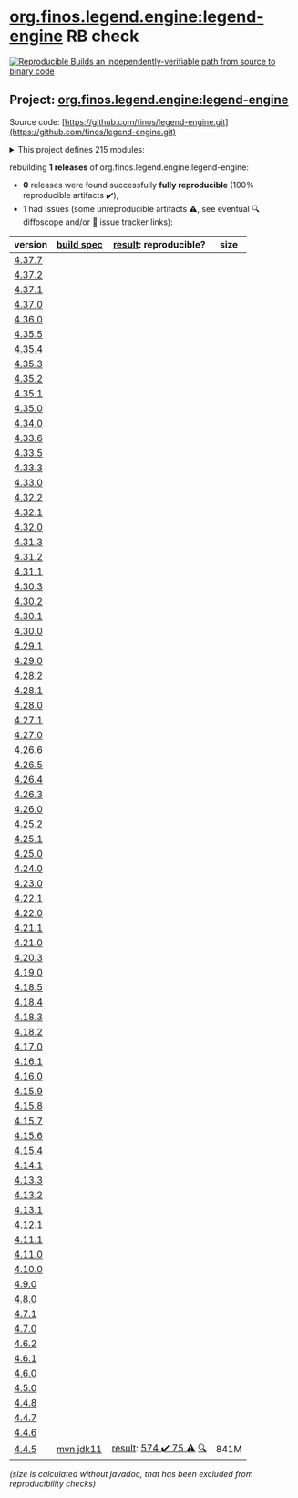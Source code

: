 [org.finos.legend.engine:legend-engine](https://central.sonatype.com/artifact/org.finos.legend.engine/legend-engine/versions) RB check
=======

[![Reproducible Builds](https://reproducible-builds.org/images/logos/rb.svg) an independently-verifiable path from source to binary code](https://reproducible-builds.org/)

## Project: [org.finos.legend.engine:legend-engine](https://central.sonatype.com/artifact/org.finos.legend.engine/legend-engine/versions)

Source code: [https://github.com/finos/legend-engine.git](https://github.com/finos/legend-engine.git)

<details><summary>This project defines 215 modules:</summary>

* [org.finos.legend.engine:legend-engine](https://central.sonatype.com/artifact/org.finos.legend.engine/legend-engine/4.4.5)
* [org.finos.legend.engine:legend-engine-application-query](https://central.sonatype.com/artifact/org.finos.legend.engine/legend-engine-application-query/4.4.5)
* [org.finos.legend.engine:legend-engine-configuration](https://central.sonatype.com/artifact/org.finos.legend.engine/legend-engine-configuration/4.4.5)
* [org.finos.legend.engine:legend-engine-executionPlan-dependencies](https://central.sonatype.com/artifact/org.finos.legend.engine/legend-engine-executionPlan-dependencies/4.4.5)
* [org.finos.legend.engine:legend-engine-executionPlan-execution](https://central.sonatype.com/artifact/org.finos.legend.engine/legend-engine-executionPlan-execution/4.4.5)
* [org.finos.legend.engine:legend-engine-executionPlan-execution-api](https://central.sonatype.com/artifact/org.finos.legend.engine/legend-engine-executionPlan-execution-api/4.4.5)
* [org.finos.legend.engine:legend-engine-executionPlan-execution-authorizer](https://central.sonatype.com/artifact/org.finos.legend.engine/legend-engine-executionPlan-execution-authorizer/4.4.5)
* [org.finos.legend.engine:legend-engine-executionPlan-execution-store-inMemory](https://central.sonatype.com/artifact/org.finos.legend.engine/legend-engine-executionPlan-execution-store-inMemory/4.4.5)
* [org.finos.legend.engine:legend-engine-executionPlan-generation](https://central.sonatype.com/artifact/org.finos.legend.engine/legend-engine-executionPlan-generation/4.4.5)
* [org.finos.legend.engine:legend-engine-extensions-collection-execution](https://central.sonatype.com/artifact/org.finos.legend.engine/legend-engine-extensions-collection-execution/4.4.5)
* [org.finos.legend.engine:legend-engine-extensions-collection-generation](https://central.sonatype.com/artifact/org.finos.legend.engine/legend-engine-extensions-collection-generation/4.4.5)
* [org.finos.legend.engine:legend-engine-external-format-jsonSchema](https://central.sonatype.com/artifact/org.finos.legend.engine/legend-engine-external-format-jsonSchema/4.4.5)
* [org.finos.legend.engine:legend-engine-external-language-java](https://central.sonatype.com/artifact/org.finos.legend.engine/legend-engine-external-language-java/4.4.5)
* [org.finos.legend.engine:legend-engine-external-shared](https://central.sonatype.com/artifact/org.finos.legend.engine/legend-engine-external-shared/4.4.5)
* [org.finos.legend.engine:legend-engine-external-shared-format-model](https://central.sonatype.com/artifact/org.finos.legend.engine/legend-engine-external-shared-format-model/4.4.5)
* [org.finos.legend.engine:legend-engine-external-shared-format-runtime](https://central.sonatype.com/artifact/org.finos.legend.engine/legend-engine-external-shared-format-runtime/4.4.5)
* [org.finos.legend.engine:legend-engine-language-pure-compiler](https://central.sonatype.com/artifact/org.finos.legend.engine/legend-engine-language-pure-compiler/4.4.5)
* [org.finos.legend.engine:legend-engine-language-pure-compiler-api](https://central.sonatype.com/artifact/org.finos.legend.engine/legend-engine-language-pure-compiler-api/4.4.5)
* [org.finos.legend.engine:legend-engine-language-pure-dsl-generation](https://central.sonatype.com/artifact/org.finos.legend.engine/legend-engine-language-pure-dsl-generation/4.4.5)
* [org.finos.legend.engine:legend-engine-language-pure-dsl-service](https://central.sonatype.com/artifact/org.finos.legend.engine/legend-engine-language-pure-dsl-service/4.4.5)
* [org.finos.legend.engine:legend-engine-language-pure-dsl-service-execution](https://central.sonatype.com/artifact/org.finos.legend.engine/legend-engine-language-pure-dsl-service-execution/4.4.5)
* [org.finos.legend.engine:legend-engine-language-pure-dsl-service-generation](https://central.sonatype.com/artifact/org.finos.legend.engine/legend-engine-language-pure-dsl-service-generation/4.4.5)
* [org.finos.legend.engine:legend-engine-language-pure-grammar](https://central.sonatype.com/artifact/org.finos.legend.engine/legend-engine-language-pure-grammar/4.4.5)
* [org.finos.legend.engine:legend-engine-language-pure-grammar-api](https://central.sonatype.com/artifact/org.finos.legend.engine/legend-engine-language-pure-grammar-api/4.4.5)
* [org.finos.legend.engine:legend-engine-language-pure-modelManager](https://central.sonatype.com/artifact/org.finos.legend.engine/legend-engine-language-pure-modelManager/4.4.5)
* [org.finos.legend.engine:legend-engine-language-pure-modelManager-sdlc](https://central.sonatype.com/artifact/org.finos.legend.engine/legend-engine-language-pure-modelManager-sdlc/4.4.5)
* [org.finos.legend.engine:legend-engine-protocol](https://central.sonatype.com/artifact/org.finos.legend.engine/legend-engine-protocol/4.4.5)
* [org.finos.legend.engine:legend-engine-protocol-generation](https://central.sonatype.com/artifact/org.finos.legend.engine/legend-engine-protocol-generation/4.4.5)
* [org.finos.legend.engine:legend-engine-protocol-pure](https://central.sonatype.com/artifact/org.finos.legend.engine/legend-engine-protocol-pure/4.4.5)
* [org.finos.legend.engine:legend-engine-pure-code-compiled-core](https://central.sonatype.com/artifact/org.finos.legend.engine/legend-engine-pure-code-compiled-core/4.4.5)
* [org.finos.legend.engine:legend-engine-pure-code-compiled-core-configuration](https://central.sonatype.com/artifact/org.finos.legend.engine/legend-engine-pure-code-compiled-core-configuration/4.4.5)
* [org.finos.legend.engine:legend-engine-pure-ide-light](https://central.sonatype.com/artifact/org.finos.legend.engine/legend-engine-pure-ide-light/4.4.5)
* [org.finos.legend.engine:legend-engine-pure-ide-light-metadata-pure](https://central.sonatype.com/artifact/org.finos.legend.engine/legend-engine-pure-ide-light-metadata-pure/4.4.5)
* [org.finos.legend.engine:legend-engine-pure-ide-light-pure](https://central.sonatype.com/artifact/org.finos.legend.engine/legend-engine-pure-ide-light-pure/4.4.5)
* [org.finos.legend.engine:legend-engine-pure-platform-dsl-diagram-java](https://central.sonatype.com/artifact/org.finos.legend.engine/legend-engine-pure-platform-dsl-diagram-java/4.4.5)
* [org.finos.legend.engine:legend-engine-pure-platform-dsl-graph-java](https://central.sonatype.com/artifact/org.finos.legend.engine/legend-engine-pure-platform-dsl-graph-java/4.4.5)
* [org.finos.legend.engine:legend-engine-pure-platform-dsl-mapping-java](https://central.sonatype.com/artifact/org.finos.legend.engine/legend-engine-pure-platform-dsl-mapping-java/4.4.5)
* [org.finos.legend.engine:legend-engine-pure-platform-dsl-path-java](https://central.sonatype.com/artifact/org.finos.legend.engine/legend-engine-pure-platform-dsl-path-java/4.4.5)
* [org.finos.legend.engine:legend-engine-pure-platform-functions-java](https://central.sonatype.com/artifact/org.finos.legend.engine/legend-engine-pure-platform-functions-java/4.4.5)
* [org.finos.legend.engine:legend-engine-pure-platform-functions-json-java](https://central.sonatype.com/artifact/org.finos.legend.engine/legend-engine-pure-platform-functions-json-java/4.4.5)
* [org.finos.legend.engine:legend-engine-pure-platform-java](https://central.sonatype.com/artifact/org.finos.legend.engine/legend-engine-pure-platform-java/4.4.5)
* [org.finos.legend.engine:legend-engine-pure-platform-store-relational-java](https://central.sonatype.com/artifact/org.finos.legend.engine/legend-engine-pure-platform-store-relational-java/4.4.5)
* [org.finos.legend.engine:legend-engine-pure-runtime-compiler](https://central.sonatype.com/artifact/org.finos.legend.engine/legend-engine-pure-runtime-compiler/4.4.5)
* [org.finos.legend.engine:legend-engine-pure-runtime-execution](https://central.sonatype.com/artifact/org.finos.legend.engine/legend-engine-pure-runtime-execution/4.4.5)
* [org.finos.legend.engine:legend-engine-query-pure](https://central.sonatype.com/artifact/org.finos.legend.engine/legend-engine-query-pure/4.4.5)
* [org.finos.legend.engine:legend-engine-server](https://central.sonatype.com/artifact/org.finos.legend.engine/legend-engine-server/4.4.5)
* [org.finos.legend.engine:legend-engine-server-integration-tests](https://central.sonatype.com/artifact/org.finos.legend.engine/legend-engine-server-integration-tests/4.4.5)
* [org.finos.legend.engine:legend-engine-service-post-validation-runner](https://central.sonatype.com/artifact/org.finos.legend.engine/legend-engine-service-post-validation-runner/4.4.5)
* [org.finos.legend.engine:legend-engine-services-model](https://central.sonatype.com/artifact/org.finos.legend.engine/legend-engine-services-model/4.4.5)
* [org.finos.legend.engine:legend-engine-services-model-api](https://central.sonatype.com/artifact/org.finos.legend.engine/legend-engine-services-model-api/4.4.5)
* [org.finos.legend.engine:legend-engine-shared-core](https://central.sonatype.com/artifact/org.finos.legend.engine/legend-engine-shared-core/4.4.5)
* [org.finos.legend.engine:legend-engine-shared-javaCompiler](https://central.sonatype.com/artifact/org.finos.legend.engine/legend-engine-shared-javaCompiler/4.4.5)
* [org.finos.legend.engine:legend-engine-test-reports](https://central.sonatype.com/artifact/org.finos.legend.engine/legend-engine-test-reports/4.4.5)
* [org.finos.legend.engine:legend-engine-test-runner-mapping](https://central.sonatype.com/artifact/org.finos.legend.engine/legend-engine-test-runner-mapping/4.4.5)
* [org.finos.legend.engine:legend-engine-test-runner-service](https://central.sonatype.com/artifact/org.finos.legend.engine/legend-engine-test-runner-service/4.4.5)
* [org.finos.legend.engine:legend-engine-test-runner-shared](https://central.sonatype.com/artifact/org.finos.legend.engine/legend-engine-test-runner-shared/4.4.5)
* [org.finos.legend.engine:legend-engine-test-server-shared](https://central.sonatype.com/artifact/org.finos.legend.engine/legend-engine-test-server-shared/4.4.5)
* [org.finos.legend.engine:legend-engine-testable](https://central.sonatype.com/artifact/org.finos.legend.engine/legend-engine-testable/4.4.5)
* [org.finos.legend.engine:legend-engine-xt-analytics-lineage-api](https://central.sonatype.com/artifact/org.finos.legend.engine/legend-engine-xt-analytics-lineage-api/4.4.5)
* [org.finos.legend.engine:legend-engine-xt-analytics-lineage-pure](https://central.sonatype.com/artifact/org.finos.legend.engine/legend-engine-xt-analytics-lineage-pure/4.4.5)
* [org.finos.legend.engine:legend-engine-xt-analytics-mapping-api](https://central.sonatype.com/artifact/org.finos.legend.engine/legend-engine-xt-analytics-mapping-api/4.4.5)
* [org.finos.legend.engine:legend-engine-xt-analytics-mapping-protocol](https://central.sonatype.com/artifact/org.finos.legend.engine/legend-engine-xt-analytics-mapping-protocol/4.4.5)
* [org.finos.legend.engine:legend-engine-xt-analytics-mapping-pure](https://central.sonatype.com/artifact/org.finos.legend.engine/legend-engine-xt-analytics-mapping-pure/4.4.5)
* [org.finos.legend.engine:legend-engine-xt-analytics-search-generation](https://central.sonatype.com/artifact/org.finos.legend.engine/legend-engine-xt-analytics-search-generation/4.4.5)
* [org.finos.legend.engine:legend-engine-xt-analytics-search-pure](https://central.sonatype.com/artifact/org.finos.legend.engine/legend-engine-xt-analytics-search-pure/4.4.5)
* [org.finos.legend.engine:legend-engine-xt-authentication-experimental](https://central.sonatype.com/artifact/org.finos.legend.engine/legend-engine-xt-authentication-experimental/4.4.5)
* [org.finos.legend.engine:legend-engine-xt-authentication-grammar](https://central.sonatype.com/artifact/org.finos.legend.engine/legend-engine-xt-authentication-grammar/4.4.5)
* [org.finos.legend.engine:legend-engine-xt-authentication-implementation-core](https://central.sonatype.com/artifact/org.finos.legend.engine/legend-engine-xt-authentication-implementation-core/4.4.5)
* [org.finos.legend.engine:legend-engine-xt-authentication-implementation-gcp-federation](https://central.sonatype.com/artifact/org.finos.legend.engine/legend-engine-xt-authentication-implementation-gcp-federation/4.4.5)
* [org.finos.legend.engine:legend-engine-xt-authentication-implementation-vault-aws](https://central.sonatype.com/artifact/org.finos.legend.engine/legend-engine-xt-authentication-implementation-vault-aws/4.4.5)
* [org.finos.legend.engine:legend-engine-xt-authentication-protocol](https://central.sonatype.com/artifact/org.finos.legend.engine/legend-engine-xt-authentication-protocol/4.4.5)
* [org.finos.legend.engine:legend-engine-xt-authentication-pure](https://central.sonatype.com/artifact/org.finos.legend.engine/legend-engine-xt-authentication-pure/4.4.5)
* [org.finos.legend.engine:legend-engine-xt-avro](https://central.sonatype.com/artifact/org.finos.legend.engine/legend-engine-xt-avro/4.4.5)
* [org.finos.legend.engine:legend-engine-xt-avro-pure](https://central.sonatype.com/artifact/org.finos.legend.engine/legend-engine-xt-avro-pure/4.4.5)
* [org.finos.legend.engine:legend-engine-xt-changetoken-compiler](https://central.sonatype.com/artifact/org.finos.legend.engine/legend-engine-xt-changetoken-compiler/4.4.5)
* [org.finos.legend.engine:legend-engine-xt-changetoken-pure](https://central.sonatype.com/artifact/org.finos.legend.engine/legend-engine-xt-changetoken-pure/4.4.5)
* [org.finos.legend.engine:legend-engine-xt-daml-grammar](https://central.sonatype.com/artifact/org.finos.legend.engine/legend-engine-xt-daml-grammar/4.4.5)
* [org.finos.legend.engine:legend-engine-xt-daml-model](https://central.sonatype.com/artifact/org.finos.legend.engine/legend-engine-xt-daml-model/4.4.5)
* [org.finos.legend.engine:legend-engine-xt-daml-pure](https://central.sonatype.com/artifact/org.finos.legend.engine/legend-engine-xt-daml-pure/4.4.5)
* [org.finos.legend.engine:legend-engine-xt-data-space-api](https://central.sonatype.com/artifact/org.finos.legend.engine/legend-engine-xt-data-space-api/4.4.5)
* [org.finos.legend.engine:legend-engine-xt-data-space-compiler](https://central.sonatype.com/artifact/org.finos.legend.engine/legend-engine-xt-data-space-compiler/4.4.5)
* [org.finos.legend.engine:legend-engine-xt-data-space-generation](https://central.sonatype.com/artifact/org.finos.legend.engine/legend-engine-xt-data-space-generation/4.4.5)
* [org.finos.legend.engine:legend-engine-xt-data-space-grammar](https://central.sonatype.com/artifact/org.finos.legend.engine/legend-engine-xt-data-space-grammar/4.4.5)
* [org.finos.legend.engine:legend-engine-xt-data-space-protocol](https://central.sonatype.com/artifact/org.finos.legend.engine/legend-engine-xt-data-space-protocol/4.4.5)
* [org.finos.legend.engine:legend-engine-xt-data-space-pure](https://central.sonatype.com/artifact/org.finos.legend.engine/legend-engine-xt-data-space-pure/4.4.5)
* [org.finos.legend.engine:legend-engine-xt-data-space-pure-metamodel](https://central.sonatype.com/artifact/org.finos.legend.engine/legend-engine-xt-data-space-pure-metamodel/4.4.5)
* [org.finos.legend.engine:legend-engine-xt-diagram-api](https://central.sonatype.com/artifact/org.finos.legend.engine/legend-engine-xt-diagram-api/4.4.5)
* [org.finos.legend.engine:legend-engine-xt-diagram-compiler](https://central.sonatype.com/artifact/org.finos.legend.engine/legend-engine-xt-diagram-compiler/4.4.5)
* [org.finos.legend.engine:legend-engine-xt-diagram-grammar](https://central.sonatype.com/artifact/org.finos.legend.engine/legend-engine-xt-diagram-grammar/4.4.5)
* [org.finos.legend.engine:legend-engine-xt-diagram-protocol](https://central.sonatype.com/artifact/org.finos.legend.engine/legend-engine-xt-diagram-protocol/4.4.5)
* [org.finos.legend.engine:legend-engine-xt-diagram-pure](https://central.sonatype.com/artifact/org.finos.legend.engine/legend-engine-xt-diagram-pure/4.4.5)
* [org.finos.legend.engine:legend-engine-xt-diagram-pure-metamodel](https://central.sonatype.com/artifact/org.finos.legend.engine/legend-engine-xt-diagram-pure-metamodel/4.4.5)
* [org.finos.legend.engine:legend-engine-xt-elasticsearch](https://central.sonatype.com/artifact/org.finos.legend.engine/legend-engine-xt-elasticsearch/4.4.5)
* [org.finos.legend.engine:legend-engine-xt-elasticsearch-V7-executionPlan](https://central.sonatype.com/artifact/org.finos.legend.engine/legend-engine-xt-elasticsearch-V7-executionPlan/4.4.5)
* [org.finos.legend.engine:legend-engine-xt-elasticsearch-V7-protocol](https://central.sonatype.com/artifact/org.finos.legend.engine/legend-engine-xt-elasticsearch-V7-protocol/4.4.5)
* [org.finos.legend.engine:legend-engine-xt-elasticsearch-V7-pure-metamodel](https://central.sonatype.com/artifact/org.finos.legend.engine/legend-engine-xt-elasticsearch-V7-pure-metamodel/4.4.5)
* [org.finos.legend.engine:legend-engine-xt-elasticsearch-executionPlan-test](https://central.sonatype.com/artifact/org.finos.legend.engine/legend-engine-xt-elasticsearch-executionPlan-test/4.4.5)
* [org.finos.legend.engine:legend-engine-xt-elasticsearch-protocol-utils](https://central.sonatype.com/artifact/org.finos.legend.engine/legend-engine-xt-elasticsearch-protocol-utils/4.4.5)
* [org.finos.legend.engine:legend-engine-xt-elasticsearch-pure-specification-metamodel](https://central.sonatype.com/artifact/org.finos.legend.engine/legend-engine-xt-elasticsearch-pure-specification-metamodel/4.4.5)
* [org.finos.legend.engine:legend-engine-xt-flatdata-javaPlatformBinding-pure](https://central.sonatype.com/artifact/org.finos.legend.engine/legend-engine-xt-flatdata-javaPlatformBinding-pure/4.4.5)
* [org.finos.legend.engine:legend-engine-xt-flatdata-model](https://central.sonatype.com/artifact/org.finos.legend.engine/legend-engine-xt-flatdata-model/4.4.5)
* [org.finos.legend.engine:legend-engine-xt-flatdata-pure](https://central.sonatype.com/artifact/org.finos.legend.engine/legend-engine-xt-flatdata-pure/4.4.5)
* [org.finos.legend.engine:legend-engine-xt-flatdata-runtime](https://central.sonatype.com/artifact/org.finos.legend.engine/legend-engine-xt-flatdata-runtime/4.4.5)
* [org.finos.legend.engine:legend-engine-xt-flatdata-shared](https://central.sonatype.com/artifact/org.finos.legend.engine/legend-engine-xt-flatdata-shared/4.4.5)
* [org.finos.legend.engine:legend-engine-xt-graphQL-compiler](https://central.sonatype.com/artifact/org.finos.legend.engine/legend-engine-xt-graphQL-compiler/4.4.5)
* [org.finos.legend.engine:legend-engine-xt-graphQL-grammar](https://central.sonatype.com/artifact/org.finos.legend.engine/legend-engine-xt-graphQL-grammar/4.4.5)
* [org.finos.legend.engine:legend-engine-xt-graphQL-grammar-integration](https://central.sonatype.com/artifact/org.finos.legend.engine/legend-engine-xt-graphQL-grammar-integration/4.4.5)
* [org.finos.legend.engine:legend-engine-xt-graphQL-protocol](https://central.sonatype.com/artifact/org.finos.legend.engine/legend-engine-xt-graphQL-protocol/4.4.5)
* [org.finos.legend.engine:legend-engine-xt-graphQL-pure](https://central.sonatype.com/artifact/org.finos.legend.engine/legend-engine-xt-graphQL-pure/4.4.5)
* [org.finos.legend.engine:legend-engine-xt-graphQL-pure-metamodel](https://central.sonatype.com/artifact/org.finos.legend.engine/legend-engine-xt-graphQL-pure-metamodel/4.4.5)
* [org.finos.legend.engine:legend-engine-xt-graphQL-query](https://central.sonatype.com/artifact/org.finos.legend.engine/legend-engine-xt-graphQL-query/4.4.5)
* [org.finos.legend.engine:legend-engine-xt-haskell-grammar](https://central.sonatype.com/artifact/org.finos.legend.engine/legend-engine-xt-haskell-grammar/4.4.5)
* [org.finos.legend.engine:legend-engine-xt-haskell-protocol](https://central.sonatype.com/artifact/org.finos.legend.engine/legend-engine-xt-haskell-protocol/4.4.5)
* [org.finos.legend.engine:legend-engine-xt-haskell-pure](https://central.sonatype.com/artifact/org.finos.legend.engine/legend-engine-xt-haskell-pure/4.4.5)
* [org.finos.legend.engine:legend-engine-xt-java-runtime-compiler](https://central.sonatype.com/artifact/org.finos.legend.engine/legend-engine-xt-java-runtime-compiler/4.4.5)
* [org.finos.legend.engine:legend-engine-xt-javaGeneration-featureBased-pure](https://central.sonatype.com/artifact/org.finos.legend.engine/legend-engine-xt-javaGeneration-featureBased-pure/4.4.5)
* [org.finos.legend.engine:legend-engine-xt-javaGeneration-pure](https://central.sonatype.com/artifact/org.finos.legend.engine/legend-engine-xt-javaGeneration-pure/4.4.5)
* [org.finos.legend.engine:legend-engine-xt-javaPlatformBinding-pure](https://central.sonatype.com/artifact/org.finos.legend.engine/legend-engine-xt-javaPlatformBinding-pure/4.4.5)
* [org.finos.legend.engine:legend-engine-xt-json-javaPlatformBinding-pure](https://central.sonatype.com/artifact/org.finos.legend.engine/legend-engine-xt-json-javaPlatformBinding-pure/4.4.5)
* [org.finos.legend.engine:legend-engine-xt-json-model](https://central.sonatype.com/artifact/org.finos.legend.engine/legend-engine-xt-json-model/4.4.5)
* [org.finos.legend.engine:legend-engine-xt-json-pure](https://central.sonatype.com/artifact/org.finos.legend.engine/legend-engine-xt-json-pure/4.4.5)
* [org.finos.legend.engine:legend-engine-xt-json-runtime](https://central.sonatype.com/artifact/org.finos.legend.engine/legend-engine-xt-json-runtime/4.4.5)
* [org.finos.legend.engine:legend-engine-xt-mastery-grammar](https://central.sonatype.com/artifact/org.finos.legend.engine/legend-engine-xt-mastery-grammar/4.4.5)
* [org.finos.legend.engine:legend-engine-xt-mastery-protocol](https://central.sonatype.com/artifact/org.finos.legend.engine/legend-engine-xt-mastery-protocol/4.4.5)
* [org.finos.legend.engine:legend-engine-xt-mastery-pure](https://central.sonatype.com/artifact/org.finos.legend.engine/legend-engine-xt-mastery-pure/4.4.5)
* [org.finos.legend.engine:legend-engine-xt-morphir](https://central.sonatype.com/artifact/org.finos.legend.engine/legend-engine-xt-morphir/4.4.5)
* [org.finos.legend.engine:legend-engine-xt-morphir-pure](https://central.sonatype.com/artifact/org.finos.legend.engine/legend-engine-xt-morphir-pure/4.4.5)
* [org.finos.legend.engine:legend-engine-xt-nonrelationalStore-mongodb-grammar](https://central.sonatype.com/artifact/org.finos.legend.engine/legend-engine-xt-nonrelationalStore-mongodb-grammar/4.4.5)
* [org.finos.legend.engine:legend-engine-xt-nonrelationalStore-mongodb-grammar-integration](https://central.sonatype.com/artifact/org.finos.legend.engine/legend-engine-xt-nonrelationalStore-mongodb-grammar-integration/4.4.5)
* [org.finos.legend.engine:legend-engine-xt-nonrelationalStore-mongodb-protocol](https://central.sonatype.com/artifact/org.finos.legend.engine/legend-engine-xt-nonrelationalStore-mongodb-protocol/4.4.5)
* [org.finos.legend.engine:legend-engine-xt-nonrelationalStore-mongodb-pure](https://central.sonatype.com/artifact/org.finos.legend.engine/legend-engine-xt-nonrelationalStore-mongodb-pure/4.4.5)
* [org.finos.legend.engine:legend-engine-xt-persistence-api](https://central.sonatype.com/artifact/org.finos.legend.engine/legend-engine-xt-persistence-api/4.4.5)
* [org.finos.legend.engine:legend-engine-xt-persistence-cloud-grammar](https://central.sonatype.com/artifact/org.finos.legend.engine/legend-engine-xt-persistence-cloud-grammar/4.4.5)
* [org.finos.legend.engine:legend-engine-xt-persistence-cloud-protocol](https://central.sonatype.com/artifact/org.finos.legend.engine/legend-engine-xt-persistence-cloud-protocol/4.4.5)
* [org.finos.legend.engine:legend-engine-xt-persistence-cloud-pure](https://central.sonatype.com/artifact/org.finos.legend.engine/legend-engine-xt-persistence-cloud-pure/4.4.5)
* [org.finos.legend.engine:legend-engine-xt-persistence-component](https://central.sonatype.com/artifact/org.finos.legend.engine/legend-engine-xt-persistence-component/4.4.5)
* [org.finos.legend.engine:legend-engine-xt-persistence-component-logical-plan](https://central.sonatype.com/artifact/org.finos.legend.engine/legend-engine-xt-persistence-component-logical-plan/4.4.5)
* [org.finos.legend.engine:legend-engine-xt-persistence-component-physical-plan](https://central.sonatype.com/artifact/org.finos.legend.engine/legend-engine-xt-persistence-component-physical-plan/4.4.5)
* [org.finos.legend.engine:legend-engine-xt-persistence-component-relational-ansi](https://central.sonatype.com/artifact/org.finos.legend.engine/legend-engine-xt-persistence-component-relational-ansi/4.4.5)
* [org.finos.legend.engine:legend-engine-xt-persistence-component-relational-core](https://central.sonatype.com/artifact/org.finos.legend.engine/legend-engine-xt-persistence-component-relational-core/4.4.5)
* [org.finos.legend.engine:legend-engine-xt-persistence-component-relational-h2](https://central.sonatype.com/artifact/org.finos.legend.engine/legend-engine-xt-persistence-component-relational-h2/4.4.5)
* [org.finos.legend.engine:legend-engine-xt-persistence-component-relational-memsql](https://central.sonatype.com/artifact/org.finos.legend.engine/legend-engine-xt-persistence-component-relational-memsql/4.4.5)
* [org.finos.legend.engine:legend-engine-xt-persistence-component-relational-snowflake](https://central.sonatype.com/artifact/org.finos.legend.engine/legend-engine-xt-persistence-component-relational-snowflake/4.4.5)
* [org.finos.legend.engine:legend-engine-xt-persistence-component-relational-test](https://central.sonatype.com/artifact/org.finos.legend.engine/legend-engine-xt-persistence-component-relational-test/4.4.5)
* [org.finos.legend.engine:legend-engine-xt-persistence-grammar](https://central.sonatype.com/artifact/org.finos.legend.engine/legend-engine-xt-persistence-grammar/4.4.5)
* [org.finos.legend.engine:legend-engine-xt-persistence-protocol](https://central.sonatype.com/artifact/org.finos.legend.engine/legend-engine-xt-persistence-protocol/4.4.5)
* [org.finos.legend.engine:legend-engine-xt-persistence-pure](https://central.sonatype.com/artifact/org.finos.legend.engine/legend-engine-xt-persistence-pure/4.4.5)
* [org.finos.legend.engine:legend-engine-xt-persistence-test-runner](https://central.sonatype.com/artifact/org.finos.legend.engine/legend-engine-xt-persistence-test-runner/4.4.5)
* [org.finos.legend.engine:legend-engine-xt-protobuf](https://central.sonatype.com/artifact/org.finos.legend.engine/legend-engine-xt-protobuf/4.4.5)
* [org.finos.legend.engine:legend-engine-xt-protobuf-grammar](https://central.sonatype.com/artifact/org.finos.legend.engine/legend-engine-xt-protobuf-grammar/4.4.5)
* [org.finos.legend.engine:legend-engine-xt-protobuf-protocol](https://central.sonatype.com/artifact/org.finos.legend.engine/legend-engine-xt-protobuf-protocol/4.4.5)
* [org.finos.legend.engine:legend-engine-xt-protobuf-pure](https://central.sonatype.com/artifact/org.finos.legend.engine/legend-engine-xt-protobuf-pure/4.4.5)
* [org.finos.legend.engine:legend-engine-xt-relationalStore-api](https://central.sonatype.com/artifact/org.finos.legend.engine/legend-engine-xt-relationalStore-api/4.4.5)
* [org.finos.legend.engine:legend-engine-xt-relationalStore-athena-execution](https://central.sonatype.com/artifact/org.finos.legend.engine/legend-engine-xt-relationalStore-athena-execution/4.4.5)
* [org.finos.legend.engine:legend-engine-xt-relationalStore-athena-execution-tests](https://central.sonatype.com/artifact/org.finos.legend.engine/legend-engine-xt-relationalStore-athena-execution-tests/4.4.5)
* [org.finos.legend.engine:legend-engine-xt-relationalStore-athena-grammar](https://central.sonatype.com/artifact/org.finos.legend.engine/legend-engine-xt-relationalStore-athena-grammar/4.4.5)
* [org.finos.legend.engine:legend-engine-xt-relationalStore-athena-protocol](https://central.sonatype.com/artifact/org.finos.legend.engine/legend-engine-xt-relationalStore-athena-protocol/4.4.5)
* [org.finos.legend.engine:legend-engine-xt-relationalStore-athena-pure](https://central.sonatype.com/artifact/org.finos.legend.engine/legend-engine-xt-relationalStore-athena-pure/4.4.5)
* [org.finos.legend.engine:legend-engine-xt-relationalStore-bigquery-execution](https://central.sonatype.com/artifact/org.finos.legend.engine/legend-engine-xt-relationalStore-bigquery-execution/4.4.5)
* [org.finos.legend.engine:legend-engine-xt-relationalStore-bigquery-execution-tests](https://central.sonatype.com/artifact/org.finos.legend.engine/legend-engine-xt-relationalStore-bigquery-execution-tests/4.4.5)
* [org.finos.legend.engine:legend-engine-xt-relationalStore-bigquery-grammar](https://central.sonatype.com/artifact/org.finos.legend.engine/legend-engine-xt-relationalStore-bigquery-grammar/4.4.5)
* [org.finos.legend.engine:legend-engine-xt-relationalStore-bigquery-protocol](https://central.sonatype.com/artifact/org.finos.legend.engine/legend-engine-xt-relationalStore-bigquery-protocol/4.4.5)
* [org.finos.legend.engine:legend-engine-xt-relationalStore-bigquery-pure](https://central.sonatype.com/artifact/org.finos.legend.engine/legend-engine-xt-relationalStore-bigquery-pure/4.4.5)
* [org.finos.legend.engine:legend-engine-xt-relationalStore-dbExtension-archetype](https://central.sonatype.com/artifact/org.finos.legend.engine/legend-engine-xt-relationalStore-dbExtension-archetype/4.4.5)
* [org.finos.legend.engine:legend-engine-xt-relationalStore-executionPlan](https://central.sonatype.com/artifact/org.finos.legend.engine/legend-engine-xt-relationalStore-executionPlan/4.4.5)
* [org.finos.legend.engine:legend-engine-xt-relationalStore-executionPlan-authorizer](https://central.sonatype.com/artifact/org.finos.legend.engine/legend-engine-xt-relationalStore-executionPlan-authorizer/4.4.5)
* [org.finos.legend.engine:legend-engine-xt-relationalStore-executionPlan-connection](https://central.sonatype.com/artifact/org.finos.legend.engine/legend-engine-xt-relationalStore-executionPlan-connection/4.4.5)
* [org.finos.legend.engine:legend-engine-xt-relationalStore-executionPlan-connection-api](https://central.sonatype.com/artifact/org.finos.legend.engine/legend-engine-xt-relationalStore-executionPlan-connection-api/4.4.5)
* [org.finos.legend.engine:legend-engine-xt-relationalStore-executionPlan-connection-authentication](https://central.sonatype.com/artifact/org.finos.legend.engine/legend-engine-xt-relationalStore-executionPlan-connection-authentication/4.4.5)
* [org.finos.legend.engine:legend-engine-xt-relationalStore-executionPlan-connection-authentication-default](https://central.sonatype.com/artifact/org.finos.legend.engine/legend-engine-xt-relationalStore-executionPlan-connection-authentication-default/4.4.5)
* [org.finos.legend.engine:legend-engine-xt-relationalStore-executionPlan-connection-tests](https://central.sonatype.com/artifact/org.finos.legend.engine/legend-engine-xt-relationalStore-executionPlan-connection-tests/4.4.5)
* [org.finos.legend.engine:legend-engine-xt-relationalStore-grammar](https://central.sonatype.com/artifact/org.finos.legend.engine/legend-engine-xt-relationalStore-grammar/4.4.5)
* [org.finos.legend.engine:legend-engine-xt-relationalStore-javaPlatformBinding-pure](https://central.sonatype.com/artifact/org.finos.legend.engine/legend-engine-xt-relationalStore-javaPlatformBinding-pure/4.4.5)
* [org.finos.legend.engine:legend-engine-xt-relationalStore-postgres-execution-tests](https://central.sonatype.com/artifact/org.finos.legend.engine/legend-engine-xt-relationalStore-postgres-execution-tests/4.4.5)
* [org.finos.legend.engine:legend-engine-xt-relationalStore-protocol](https://central.sonatype.com/artifact/org.finos.legend.engine/legend-engine-xt-relationalStore-protocol/4.4.5)
* [org.finos.legend.engine:legend-engine-xt-relationalStore-pure](https://central.sonatype.com/artifact/org.finos.legend.engine/legend-engine-xt-relationalStore-pure/4.4.5)
* [org.finos.legend.engine:legend-engine-xt-relationalStore-spanner-execution](https://central.sonatype.com/artifact/org.finos.legend.engine/legend-engine-xt-relationalStore-spanner-execution/4.4.5)
* [org.finos.legend.engine:legend-engine-xt-relationalStore-spanner-execution-tests](https://central.sonatype.com/artifact/org.finos.legend.engine/legend-engine-xt-relationalStore-spanner-execution-tests/4.4.5)
* [org.finos.legend.engine:legend-engine-xt-relationalStore-spanner-grammar](https://central.sonatype.com/artifact/org.finos.legend.engine/legend-engine-xt-relationalStore-spanner-grammar/4.4.5)
* [org.finos.legend.engine:legend-engine-xt-relationalStore-spanner-jdbc-shaded](https://central.sonatype.com/artifact/org.finos.legend.engine/legend-engine-xt-relationalStore-spanner-jdbc-shaded/4.4.5)
* [org.finos.legend.engine:legend-engine-xt-relationalStore-spanner-protocol](https://central.sonatype.com/artifact/org.finos.legend.engine/legend-engine-xt-relationalStore-spanner-protocol/4.4.5)
* [org.finos.legend.engine:legend-engine-xt-relationalStore-spanner-pure](https://central.sonatype.com/artifact/org.finos.legend.engine/legend-engine-xt-relationalStore-spanner-pure/4.4.5)
* [org.finos.legend.engine:legend-engine-xt-relationalStore-sqlserver-execution](https://central.sonatype.com/artifact/org.finos.legend.engine/legend-engine-xt-relationalStore-sqlserver-execution/4.4.5)
* [org.finos.legend.engine:legend-engine-xt-relationalStore-sqlserver-execution-tests](https://central.sonatype.com/artifact/org.finos.legend.engine/legend-engine-xt-relationalStore-sqlserver-execution-tests/4.4.5)
* [org.finos.legend.engine:legend-engine-xt-relationalStore-sqlserver-pure](https://central.sonatype.com/artifact/org.finos.legend.engine/legend-engine-xt-relationalStore-sqlserver-pure/4.4.5)
* [org.finos.legend.engine:legend-engine-xt-relationalStore-test-server](https://central.sonatype.com/artifact/org.finos.legend.engine/legend-engine-xt-relationalStore-test-server/4.4.5)
* [org.finos.legend.engine:legend-engine-xt-relationalStore-trino-execution](https://central.sonatype.com/artifact/org.finos.legend.engine/legend-engine-xt-relationalStore-trino-execution/4.4.5)
* [org.finos.legend.engine:legend-engine-xt-relationalStore-trino-execution-tests](https://central.sonatype.com/artifact/org.finos.legend.engine/legend-engine-xt-relationalStore-trino-execution-tests/4.4.5)
* [org.finos.legend.engine:legend-engine-xt-relationalStore-trino-grammar](https://central.sonatype.com/artifact/org.finos.legend.engine/legend-engine-xt-relationalStore-trino-grammar/4.4.5)
* [org.finos.legend.engine:legend-engine-xt-relationalStore-trino-protocol](https://central.sonatype.com/artifact/org.finos.legend.engine/legend-engine-xt-relationalStore-trino-protocol/4.4.5)
* [org.finos.legend.engine:legend-engine-xt-relationalStore-trino-pure](https://central.sonatype.com/artifact/org.finos.legend.engine/legend-engine-xt-relationalStore-trino-pure/4.4.5)
* [org.finos.legend.engine:legend-engine-xt-rosetta](https://central.sonatype.com/artifact/org.finos.legend.engine/legend-engine-xt-rosetta/4.4.5)
* [org.finos.legend.engine:legend-engine-xt-rosetta-pure](https://central.sonatype.com/artifact/org.finos.legend.engine/legend-engine-xt-rosetta-pure/4.4.5)
* [org.finos.legend.engine:legend-engine-xt-serviceStore-executionPlan](https://central.sonatype.com/artifact/org.finos.legend.engine/legend-engine-xt-serviceStore-executionPlan/4.4.5)
* [org.finos.legend.engine:legend-engine-xt-serviceStore-grammar](https://central.sonatype.com/artifact/org.finos.legend.engine/legend-engine-xt-serviceStore-grammar/4.4.5)
* [org.finos.legend.engine:legend-engine-xt-serviceStore-javaPlatformBinding-pure](https://central.sonatype.com/artifact/org.finos.legend.engine/legend-engine-xt-serviceStore-javaPlatformBinding-pure/4.4.5)
* [org.finos.legend.engine:legend-engine-xt-serviceStore-protocol](https://central.sonatype.com/artifact/org.finos.legend.engine/legend-engine-xt-serviceStore-protocol/4.4.5)
* [org.finos.legend.engine:legend-engine-xt-serviceStore-pure](https://central.sonatype.com/artifact/org.finos.legend.engine/legend-engine-xt-serviceStore-pure/4.4.5)
* [org.finos.legend.engine:legend-engine-xt-sql-compiler](https://central.sonatype.com/artifact/org.finos.legend.engine/legend-engine-xt-sql-compiler/4.4.5)
* [org.finos.legend.engine:legend-engine-xt-sql-grammar](https://central.sonatype.com/artifact/org.finos.legend.engine/legend-engine-xt-sql-grammar/4.4.5)
* [org.finos.legend.engine:legend-engine-xt-sql-grammar-integration](https://central.sonatype.com/artifact/org.finos.legend.engine/legend-engine-xt-sql-grammar-integration/4.4.5)
* [org.finos.legend.engine:legend-engine-xt-sql-postgres-server](https://central.sonatype.com/artifact/org.finos.legend.engine/legend-engine-xt-sql-postgres-server/4.4.5)
* [org.finos.legend.engine:legend-engine-xt-sql-protocol](https://central.sonatype.com/artifact/org.finos.legend.engine/legend-engine-xt-sql-protocol/4.4.5)
* [org.finos.legend.engine:legend-engine-xt-sql-pure](https://central.sonatype.com/artifact/org.finos.legend.engine/legend-engine-xt-sql-pure/4.4.5)
* [org.finos.legend.engine:legend-engine-xt-sql-pure-metamodel](https://central.sonatype.com/artifact/org.finos.legend.engine/legend-engine-xt-sql-pure-metamodel/4.4.5)
* [org.finos.legend.engine:legend-engine-xt-sql-query](https://central.sonatype.com/artifact/org.finos.legend.engine/legend-engine-xt-sql-query/4.4.5)
* [org.finos.legend.engine:legend-engine-xt-text-compiler](https://central.sonatype.com/artifact/org.finos.legend.engine/legend-engine-xt-text-compiler/4.4.5)
* [org.finos.legend.engine:legend-engine-xt-text-grammar](https://central.sonatype.com/artifact/org.finos.legend.engine/legend-engine-xt-text-grammar/4.4.5)
* [org.finos.legend.engine:legend-engine-xt-text-protocol](https://central.sonatype.com/artifact/org.finos.legend.engine/legend-engine-xt-text-protocol/4.4.5)
* [org.finos.legend.engine:legend-engine-xt-text-pure-metamodel](https://central.sonatype.com/artifact/org.finos.legend.engine/legend-engine-xt-text-pure-metamodel/4.4.5)
* [org.finos.legend.engine:legend-engine-xt-xml-javaPlatformBinding-pure](https://central.sonatype.com/artifact/org.finos.legend.engine/legend-engine-xt-xml-javaPlatformBinding-pure/4.4.5)
* [org.finos.legend.engine:legend-engine-xt-xml-model](https://central.sonatype.com/artifact/org.finos.legend.engine/legend-engine-xt-xml-model/4.4.5)
* [org.finos.legend.engine:legend-engine-xt-xml-pure](https://central.sonatype.com/artifact/org.finos.legend.engine/legend-engine-xt-xml-pure/4.4.5)
* [org.finos.legend.engine:legend-engine-xt-xml-runtime](https://central.sonatype.com/artifact/org.finos.legend.engine/legend-engine-xt-xml-runtime/4.4.5)
* [org.finos.legend.engine:legend-engine-xt-xml-shared](https://central.sonatype.com/artifact/org.finos.legend.engine/legend-engine-xt-xml-shared/4.4.5)
</details>

rebuilding **1 releases** of org.finos.legend.engine:legend-engine:
- **0** releases were found successfully **fully reproducible** (100% reproducible artifacts :heavy_check_mark:),
- 1 had issues (some unreproducible artifacts :warning:, see eventual :mag: diffoscope and/or :memo: issue tracker links):

| version | [build spec](/BUILDSPEC.md) | [result](https://reproducible-builds.org/docs/jvm/): reproducible? | size |
| -- | --------- | ------ | -- |
| [4.37.7](https://central.sonatype.com/artifact/org.finos.legend.engine/legend-engine/4.37.7/pom) | | | |
| [4.37.2](https://central.sonatype.com/artifact/org.finos.legend.engine/legend-engine/4.37.2/pom) | | | |
| [4.37.1](https://central.sonatype.com/artifact/org.finos.legend.engine/legend-engine/4.37.1/pom) | | | |
| [4.37.0](https://central.sonatype.com/artifact/org.finos.legend.engine/legend-engine/4.37.0/pom) | | | |
| [4.36.0](https://central.sonatype.com/artifact/org.finos.legend.engine/legend-engine/4.36.0/pom) | | | |
| [4.35.5](https://central.sonatype.com/artifact/org.finos.legend.engine/legend-engine/4.35.5/pom) | | | |
| [4.35.4](https://central.sonatype.com/artifact/org.finos.legend.engine/legend-engine/4.35.4/pom) | | | |
| [4.35.3](https://central.sonatype.com/artifact/org.finos.legend.engine/legend-engine/4.35.3/pom) | | | |
| [4.35.2](https://central.sonatype.com/artifact/org.finos.legend.engine/legend-engine/4.35.2/pom) | | | |
| [4.35.1](https://central.sonatype.com/artifact/org.finos.legend.engine/legend-engine/4.35.1/pom) | | | |
| [4.35.0](https://central.sonatype.com/artifact/org.finos.legend.engine/legend-engine/4.35.0/pom) | | | |
| [4.34.0](https://central.sonatype.com/artifact/org.finos.legend.engine/legend-engine/4.34.0/pom) | | | |
| [4.33.6](https://central.sonatype.com/artifact/org.finos.legend.engine/legend-engine/4.33.6/pom) | | | |
| [4.33.5](https://central.sonatype.com/artifact/org.finos.legend.engine/legend-engine/4.33.5/pom) | | | |
| [4.33.3](https://central.sonatype.com/artifact/org.finos.legend.engine/legend-engine/4.33.3/pom) | | | |
| [4.33.0](https://central.sonatype.com/artifact/org.finos.legend.engine/legend-engine/4.33.0/pom) | | | |
| [4.32.2](https://central.sonatype.com/artifact/org.finos.legend.engine/legend-engine/4.32.2/pom) | | | |
| [4.32.1](https://central.sonatype.com/artifact/org.finos.legend.engine/legend-engine/4.32.1/pom) | | | |
| [4.32.0](https://central.sonatype.com/artifact/org.finos.legend.engine/legend-engine/4.32.0/pom) | | | |
| [4.31.3](https://central.sonatype.com/artifact/org.finos.legend.engine/legend-engine/4.31.3/pom) | | | |
| [4.31.2](https://central.sonatype.com/artifact/org.finos.legend.engine/legend-engine/4.31.2/pom) | | | |
| [4.31.1](https://central.sonatype.com/artifact/org.finos.legend.engine/legend-engine/4.31.1/pom) | | | |
| [4.30.3](https://central.sonatype.com/artifact/org.finos.legend.engine/legend-engine/4.30.3/pom) | | | |
| [4.30.2](https://central.sonatype.com/artifact/org.finos.legend.engine/legend-engine/4.30.2/pom) | | | |
| [4.30.1](https://central.sonatype.com/artifact/org.finos.legend.engine/legend-engine/4.30.1/pom) | | | |
| [4.30.0](https://central.sonatype.com/artifact/org.finos.legend.engine/legend-engine/4.30.0/pom) | | | |
| [4.29.1](https://central.sonatype.com/artifact/org.finos.legend.engine/legend-engine/4.29.1/pom) | | | |
| [4.29.0](https://central.sonatype.com/artifact/org.finos.legend.engine/legend-engine/4.29.0/pom) | | | |
| [4.28.2](https://central.sonatype.com/artifact/org.finos.legend.engine/legend-engine/4.28.2/pom) | | | |
| [4.28.1](https://central.sonatype.com/artifact/org.finos.legend.engine/legend-engine/4.28.1/pom) | | | |
| [4.28.0](https://central.sonatype.com/artifact/org.finos.legend.engine/legend-engine/4.28.0/pom) | | | |
| [4.27.1](https://central.sonatype.com/artifact/org.finos.legend.engine/legend-engine/4.27.1/pom) | | | |
| [4.27.0](https://central.sonatype.com/artifact/org.finos.legend.engine/legend-engine/4.27.0/pom) | | | |
| [4.26.6](https://central.sonatype.com/artifact/org.finos.legend.engine/legend-engine/4.26.6/pom) | | | |
| [4.26.5](https://central.sonatype.com/artifact/org.finos.legend.engine/legend-engine/4.26.5/pom) | | | |
| [4.26.4](https://central.sonatype.com/artifact/org.finos.legend.engine/legend-engine/4.26.4/pom) | | | |
| [4.26.3](https://central.sonatype.com/artifact/org.finos.legend.engine/legend-engine/4.26.3/pom) | | | |
| [4.26.0](https://central.sonatype.com/artifact/org.finos.legend.engine/legend-engine/4.26.0/pom) | | | |
| [4.25.2](https://central.sonatype.com/artifact/org.finos.legend.engine/legend-engine/4.25.2/pom) | | | |
| [4.25.1](https://central.sonatype.com/artifact/org.finos.legend.engine/legend-engine/4.25.1/pom) | | | |
| [4.25.0](https://central.sonatype.com/artifact/org.finos.legend.engine/legend-engine/4.25.0/pom) | | | |
| [4.24.0](https://central.sonatype.com/artifact/org.finos.legend.engine/legend-engine/4.24.0/pom) | | | |
| [4.23.0](https://central.sonatype.com/artifact/org.finos.legend.engine/legend-engine/4.23.0/pom) | | | |
| [4.22.1](https://central.sonatype.com/artifact/org.finos.legend.engine/legend-engine/4.22.1/pom) | | | |
| [4.22.0](https://central.sonatype.com/artifact/org.finos.legend.engine/legend-engine/4.22.0/pom) | | | |
| [4.21.1](https://central.sonatype.com/artifact/org.finos.legend.engine/legend-engine/4.21.1/pom) | | | |
| [4.21.0](https://central.sonatype.com/artifact/org.finos.legend.engine/legend-engine/4.21.0/pom) | | | |
| [4.20.3](https://central.sonatype.com/artifact/org.finos.legend.engine/legend-engine/4.20.3/pom) | | | |
| [4.19.0](https://central.sonatype.com/artifact/org.finos.legend.engine/legend-engine/4.19.0/pom) | | | |
| [4.18.5](https://central.sonatype.com/artifact/org.finos.legend.engine/legend-engine/4.18.5/pom) | | | |
| [4.18.4](https://central.sonatype.com/artifact/org.finos.legend.engine/legend-engine/4.18.4/pom) | | | |
| [4.18.3](https://central.sonatype.com/artifact/org.finos.legend.engine/legend-engine/4.18.3/pom) | | | |
| [4.18.2](https://central.sonatype.com/artifact/org.finos.legend.engine/legend-engine/4.18.2/pom) | | | |
| [4.17.0](https://central.sonatype.com/artifact/org.finos.legend.engine/legend-engine/4.17.0/pom) | | | |
| [4.16.1](https://central.sonatype.com/artifact/org.finos.legend.engine/legend-engine/4.16.1/pom) | | | |
| [4.16.0](https://central.sonatype.com/artifact/org.finos.legend.engine/legend-engine/4.16.0/pom) | | | |
| [4.15.9](https://central.sonatype.com/artifact/org.finos.legend.engine/legend-engine/4.15.9/pom) | | | |
| [4.15.8](https://central.sonatype.com/artifact/org.finos.legend.engine/legend-engine/4.15.8/pom) | | | |
| [4.15.7](https://central.sonatype.com/artifact/org.finos.legend.engine/legend-engine/4.15.7/pom) | | | |
| [4.15.6](https://central.sonatype.com/artifact/org.finos.legend.engine/legend-engine/4.15.6/pom) | | | |
| [4.15.4](https://central.sonatype.com/artifact/org.finos.legend.engine/legend-engine/4.15.4/pom) | | | |
| [4.14.1](https://central.sonatype.com/artifact/org.finos.legend.engine/legend-engine/4.14.1/pom) | | | |
| [4.13.3](https://central.sonatype.com/artifact/org.finos.legend.engine/legend-engine/4.13.3/pom) | | | |
| [4.13.2](https://central.sonatype.com/artifact/org.finos.legend.engine/legend-engine/4.13.2/pom) | | | |
| [4.13.1](https://central.sonatype.com/artifact/org.finos.legend.engine/legend-engine/4.13.1/pom) | | | |
| [4.12.1](https://central.sonatype.com/artifact/org.finos.legend.engine/legend-engine/4.12.1/pom) | | | |
| [4.11.1](https://central.sonatype.com/artifact/org.finos.legend.engine/legend-engine/4.11.1/pom) | | | |
| [4.11.0](https://central.sonatype.com/artifact/org.finos.legend.engine/legend-engine/4.11.0/pom) | | | |
| [4.10.0](https://central.sonatype.com/artifact/org.finos.legend.engine/legend-engine/4.10.0/pom) | | | |
| [4.9.0](https://central.sonatype.com/artifact/org.finos.legend.engine/legend-engine/4.9.0/pom) | | | |
| [4.8.0](https://central.sonatype.com/artifact/org.finos.legend.engine/legend-engine/4.8.0/pom) | | | |
| [4.7.1](https://central.sonatype.com/artifact/org.finos.legend.engine/legend-engine/4.7.1/pom) | | | |
| [4.7.0](https://central.sonatype.com/artifact/org.finos.legend.engine/legend-engine/4.7.0/pom) | | | |
| [4.6.2](https://central.sonatype.com/artifact/org.finos.legend.engine/legend-engine/4.6.2/pom) | | | |
| [4.6.1](https://central.sonatype.com/artifact/org.finos.legend.engine/legend-engine/4.6.1/pom) | | | |
| [4.6.0](https://central.sonatype.com/artifact/org.finos.legend.engine/legend-engine/4.6.0/pom) | | | |
| [4.5.0](https://central.sonatype.com/artifact/org.finos.legend.engine/legend-engine/4.5.0/pom) | | | |
| [4.4.8](https://central.sonatype.com/artifact/org.finos.legend.engine/legend-engine/4.4.8/pom) | | | |
| [4.4.7](https://central.sonatype.com/artifact/org.finos.legend.engine/legend-engine/4.4.7/pom) | | | |
| [4.4.6](https://central.sonatype.com/artifact/org.finos.legend.engine/legend-engine/4.4.6/pom) | | | |
| [4.4.5](https://central.sonatype.com/artifact/org.finos.legend.engine/legend-engine/4.4.5/pom) | [mvn jdk11](legend-engine-4.4.5.buildspec) | [result](legend-engine-4.4.5.buildinfo): [574 :heavy_check_mark:  75 :warning:](legend-engine-4.4.5.buildcompare) [:mag:](legend-engine-4.4.5.diffoscope) | 841M |

<i>(size is calculated without javadoc, that has been excluded from reproducibility checks)</i>
